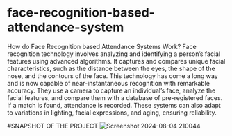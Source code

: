 # face-recognition-based-attendance-system  
How do Face Recognition based Attendance Systems Work?
Face recognition technology involves analyzing and identifying a person’s facial features using advanced algorithms.
It captures and compares unique facial characteristics, such as the distance between the eyes, the shape of the nose, and the contours of the face.
This technology has come a long way and is now capable of near-instantaneous recognition with remarkable accuracy.
They use a camera to capture an individual’s face, analyze the facial features, and compare them with a database of pre-registered faces.
If a match is found, attendance is recorded. These systems can also adapt to variations in lighting, facial expressions, and aging, ensuring reliability.


#SNAPSHOT OF THE PROJECT
![Screenshot 2024-08-04 210044](https://github.com/user-attachments/assets/d9a078ce-9f1f-4317-a64a-03ecd60ce8fe)


